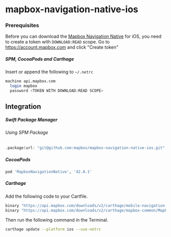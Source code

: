 # mapbox-navigation-native-ios

### Prerequisites

Before you can download the [Mapbox Navigation Native](https://github.com/mapbox/mapbox-navigation-native) for iOS, you need to create a token with `DOWNLOAD:READ` scope.
Go to https://account.mapbox.com and click "Create token"

##### SPM, CocoaPods and Carthage
Insert or append the following to `~/.netrc`

```bash
machine api.mapbox.com
  login mapbox
  password <TOKEN WITH DOWNLOAD:READ SCOPE>
```

## Integration

##### Swift Package Manager

###### Using SPM Package

```swift
.package(url: "git@github.com:mapbox/mapbox-navigation-native-ios.git", from: "42.0.1"),
```

##### CocoaPods

```ruby
pod 'MapboxNavigationNative', '42.0.1'
```

##### Carthage

Add the following code to your Cartfile.

```bash
binary "https://api.mapbox.com/downloads/v2/carthage/mobile-navigation-native/MapboxNavigationNative.json" == 42.0.1
binary "https://api.mapbox.com/downloads/v2/carthage/mapbox-common/MapboxCommon-ios.json" == 10.0.0-beta.9.2
```

Then run the following command in the Terminal.
```bash
carthage update --platform ios --use-netrc
```
